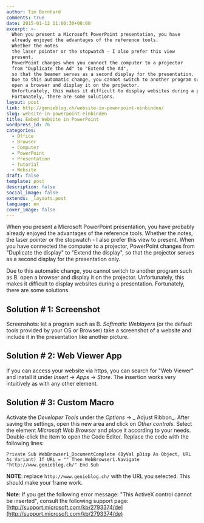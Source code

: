 ```yaml
---
author: Tim Bernhard
comments: true
date: 2015-01-12 11:00:30+00:00
excerpt: >-
  When you present a Microsoft PowerPoint presentation, you have
  already enjoyed the advantages of the reference tools.
  Whether the notes
  the laser pointer or the stopwatch - I also prefer this view
  present.
  PowerPoint changes when you connect the computer to a projector
  from "Duplicate the Ad" to "Extend the Ad",
  so that the beamer serves as a second display for the presentation.
  Due to this automatic change, you cannot switch to another program such as B.
  open a browser and display it on the projector.
  Unfortunately, this makes it difficult to display websites during a presentation.
  Fortunately, there are some solutions.
layout: post
link: http://genieblog.ch/website-in-powerpoint-einbinden/
slug: website-in-powerpoint-einbinden
title: Embed Website in PowerPoint
wordpress_id: 76
categories:
  - Office
  - Browser 
  - Computer
  - PowerPoint 
  - Presentation 
  - Tutorial 
  - Website
draft: false
template: post
description: false
social_image: false
extends: _layouts.post
language: en
cover_image: false
---
```


When you present a Microsoft PowerPoint presentation, you have probably already enjoyed the advantages of the reference tools.
Whether the notes, the laser pointer or the stopwatch - I also prefer this view to present.
When you have connected the computer to a projector, PowerPoint changes from "Duplicate the display" to "Extend the display", so that the projector serves as a second display for the presentation only.

Due to this automatic change, you cannot switch to another program such as B.
open a browser and display it on the projector.
Unfortunately, this makes it difficult to display websites during a presentation.
Fortunately, there are some solutions.

## Solution # 1: Screenshot

Screenshots: let a program such as B. _Softmatic Weblayers_ (or the default tools provided by your OS or Browser) take a screenshot of a website and include it in the presentation like another picture.

## Solution # 2: Web Viewer App

If you can access your website via https, you can search for "Web Viewer" and install it under _Insert_ -> _Apps_ -> _Store_. The insertion works very intuitively as with any other element.

## Solution # 3: Custom Macro

Activate the _Developer Tools_ under the _Options_ -> _ Adjust Ribbon_. After saving the settings, open this new area and click on _Other controls_. Select the element _Microsoft Web Browser_ and place it according to your needs.
Double-click the item to open the Code Editor.
Replace the code with the following lines:

`Private Sub WebBrowser1_DocumentComplete (ByVal pDisp As Object, URL As Variant)
If URL = "" Then WebBrowser1.Navigate "http://www.genieblog.ch/"
End Sub`

**NOTE**: replace `http://www.genieblog.ch/` with the URL you selected.
This should make your frame work.

**Note**: If you get the following error message: "This ActiveX control cannot be inserted", consult the following support page: [http://support.microsoft.com/kb/2793374/de](http://support.microsoft.com/kb/2793374/de)
